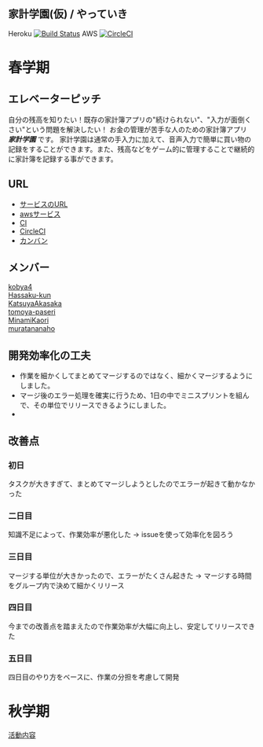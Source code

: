 ## 家計学園(仮) / やっていき  
Heroku [![Build Status](https://travis-ci.org/enpitut2017/kakei_gakuen.svg?branch=master)](https://travis-ci.org/enpitut2017/kakei_gakuen)
AWS [![CircleCI](https://circleci.com/gh/enpitut2017/kakei_gakuen/tree/master.svg?style=svg)](https://circleci.com/gh/enpitut2017/kakei_gakuen/tree/master)

# 春学期

## エレベーターピッチ
自分の残高を知りたい！既存の家計簿アプリの"続けられない"、"入力が面倒くさい"という問題を解決したい！
お金の管理が苦手な人のための家計簿アプリ ***家計学園*** です。
家計学園は通常の手入力に加えて、音声入力で簡単に買い物の記録をすることができます。また、残高などをゲーム的に管理することで継続的に家計簿を記録する事ができます。
## URL
* [サービスのURL](https://nameless-springs-98046.herokuapp.com/)
* [awsサービス](https://kakeigakuen.xyz/)
* [CI](https://travis-ci.org/enpitut2017/kakei_gakuen)
* [CircleCI](https://circleci.com/gh/enpitut2017/kakei_gakuen/)
* [カンバン](https://docs.google.com/spreadsheets/d/1gxHxn2aOs5fLqaxsvO0xVdqmIt4NJ-eUuDMCbEAsSuU/edit?usp=sharing)
## メンバー
[kobya4](https://github.com/kobya4)  
[Hassaku-kun](https://github.com/Hassaku-kun)  
[KatsuyaAkasaka](https://github.com/KatsuyaAkasaka)  
[tomoya-paseri](https://github.com/tomoya-paseri)  
[MinamiKaori](https://github.com/MinamiKaori)   
[muratananaho](https://github.com/muratananaho)  

## 開発効率化の工夫
- 作業を細かくしてまとめてマージするのではなく、細かくマージするようにしました。
- マージ後のエラー処理を確実に行うため、1日の中でミニスプリントを組んで、その単位でリリースできるようにしました。
- 

## 改善点
### 初日
タスクが大きすぎて、まとめてマージしようとしたのでエラーが起きて動かなかった

### 二日目
知識不足によって、作業効率が悪化した
→ issueを使って効率化を図ろう

### 三日目
マージする単位が大きかったので、エラーがたくさん起きた
→ マージする時間をグループ内で決めて細かくリリース

### 四日目
今までの改善点を踏まえたので作業効率が大幅に向上し、安定してリリースできた

### 五日目
四日目のやり方をベースに、作業の分担を考慮して開発


# 秋学期

[活動内容](https://docs.google.com/presentation/d/1phSu8RyCM7EW4UvbenHvB6Iw4dSVXNC7gjnAFmQxGgo/edit?usp=sharing)
